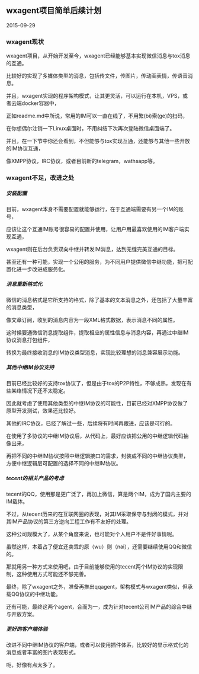 ## wxagent项目简单后续计划

2015-09-29

### wxagent现状

wxagent项目，从开始开发至今，wxagent已经能够基本实现微信消息与tox消息的互通。

比较好的实现了多媒体类型的消息，包括传文件，传图片，传动画表情，传语音消息。

并且，wxagent实现的程序架构模式，让其更灵活，可以运行在本机，VPS，或者云端docker容器中，

正如readme.md中所说，常用的IM可以一直在线了，不用繁(bi)索(ge)的扫码，

在你想偶尔注销一下Linux桌面时，不用纠结下次再次登陆微信桌面端了。

并且，在一下节中你还会看到，不但能够与tox实现互通，还能够与其他一些开放的IM协议互通，

像XMPP协议，IRC协议，或者目前新的telegram，wathsapp等。


### wxagent不足，改进之处

##### 安装配置

目前，wxagent本身不需要配置就能够运行，在于互通端需要有另一个IM的账号，

应该让这个互通IM账号很容易的配置并使用，让用户用最喜欢使用的IM客户端实现互通，

wxagent则在后台负责双向中继并转发IM消息，达到无缝完美互通的目标。

甚至还有一种可能，实现一个公用的服务，为不同用户提供微信中继功能，把可配置化进一步改进成服务化。

##### 消息重新格式化

微信的消息格式是它所支持的格式，除了基本的文本消息之外，还包括了大量丰富的消息类型，

像文章订阅，收到的消息内容为一段XML格式数据，表示消息不同的属性。

这时候要通微信消息提取组件，提取相应的属性信息与消息内容，再通过中继IM协议消息打包组件，

转换为最终接收消息的IM协议类型消息，实现比较理想的消息兼容展示功能。

##### 其他中继IM协议支持

目前已经比较好的支持tox协议了，但是由于tox的P2P特性，不够成熟，发现在有些某络情况下还不太稳定。

因此就考虑了使用其他类型的中继IM协议的可能性，目前已经对XMPP协议做了原型开发测试，效果还比较好。

其他的IRC协议，已经了解过一些，后续将有时间再跟进，应该是可行的。

在使用了多协议的中继IM协议后，从代码上，最好应该把公用的中继逻辑代码抽像出来，

再把不同的中继IM协议按照中继逻辑接口的需求，封装成不同的中继协议类型，方便中继逻辑层可配置的选择不同的中继IM协议。

##### tecent的相关产品的考虑

tecent的QQ，使用那是更广泛了，再加上微信，算是两个IM，成为了国内主要的IM载体。

不过，从tecent历来的在互联网圈的表现，对其IM采取保守与封闭的模式，并对其IM产品协议的第三方逆向工程工作有不友好的处理。

这种公司规模大了，从某个角度来说，也可能对个人用户不是件好事情呢。

虽然这样，本着占了便宜还卖乖的原（wu）则（nai），还需要继续使用QQ和微信的。

那就用另一种方式来使用吧，由于目前能够使用的tecent两个IM协议的实现限制，这种使用方式可能还不够完善。

最终，除了wxagent之外，准备再推出qqagent，架构模式与wxagent类似，但承载QQ协议的中继功能。

还有可能，最终这两个agent，合而为一，成为针对tecent公司IM产品的综合中继与开放方案。


##### 更好的客户端体验

改进不同中继IM协议的客户端，或者可以使用插件体系，比较好的显示格式化的消息或者丰富的图片表现形式。

呃，好像有点太多了。

